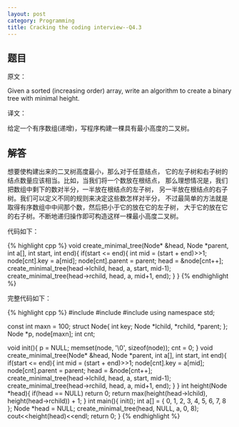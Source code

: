 ```yaml
---
layout: post
category: Programming
title: Cracking the coding interview--Q4.3
---
```


## 题目

原文：

Given a sorted (increasing order) array, write an algorithm to create 
a binary tree with minimal height.

译文：

给定一个有序数组(递增)，写程序构建一棵具有最小高度的二叉树。

## 解答

想要使构建出来的二叉树高度最小，那么对于任意结点，
它的左子树和右子树的结点数量应该相当。比如，当我们将一个数放在根结点，
那么理想情况是，我们把数组中剩下的数对半分，一半放在根结点的左子树，
另一半放在根结点的右子树。我们可以定义不同的规则来决定这些数怎样对半分，
不过最简单的方法就是取得有序数组中中间那个数，然后把小于它的放在它的左子树，
大于它的放在它的右子树。不断地递归操作即可构造这样一棵最小高度二叉树。

代码如下：

{% highlight cpp %}
void create_minimal_tree(Node* &head, Node *parent, int a[], int start, int end){
    if(start <= end){
        int mid = (start + end)>>1;
        node[cnt].key = a[mid];
        node[cnt].parent = parent;
        head = &node[cnt++];
        create_minimal_tree(head->lchild, head, a, start, mid-1);
        create_minimal_tree(head->rchild, head, a, mid+1, end);
    }
}
{% endhighlight %}

完整代码如下：

{% highlight cpp %}
#include <iostream>
#include <cstring>
#include <cmath>
using namespace std;

const int maxn = 100;
struct Node{
    int key;
    Node *lchild, *rchild, *parent;
};
Node *p, node[maxn];
int cnt;

void init(){
    p = NULL;
    memset(node, '\0', sizeof(node));
    cnt = 0;
}
void create_minimal_tree(Node* &head, Node *parent, int a[], int start, int end){
    if(start <= end){
        int mid = (start + end)>>1;
        node[cnt].key = a[mid];
        node[cnt].parent = parent;
        head = &node[cnt++];
        create_minimal_tree(head->lchild, head, a, start, mid-1);
        create_minimal_tree(head->rchild, head, a, mid+1, end);
    }
}
int height(Node *head){
    if(head == NULL) return 0;
    return max(height(head->lchild), height(head->rchild)) + 1;
}
int main(){
	init();
    int a[] = {
        0, 1, 2, 3, 4, 5, 6, 7, 8
    };
    Node *head = NULL;
    create_minimal_tree(head, NULL, a, 0, 8);
    cout<<height(head)<<endl;
    return 0;
}
{% endhighlight %}
